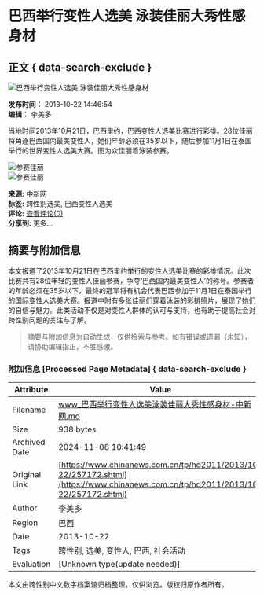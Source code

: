 # 巴西举行变性人选美 泳装佳丽大秀性感身材

## 正文 { data-search-exclude }


![巴西举行变性人选美 泳装佳丽大秀性感身材](http://i7.chinanews.com/tp/2011hd/images/yt.gif)

**发布时间：** 2013-10-22 14:46:54  
**编辑：** 李美多  

当地时间2013年10月21日，巴西里约，巴西变性人选美比赛进行彩排。28位佳丽将角逐巴西国内最美变性人，她们年龄必须在35岁以下，随后参加11月1日在泰国举行的世界变性人选美大赛。图为众佳丽着泳装参赛。

![参赛佳丽](http://www.chinanews.com/tp/hd2011/2013/10-22/U399P4T425D28936F16506DT20131022112434.jpg)  
![参赛佳丽](http://www.chinanews.com/tp/hd2011/2013/10-22/U399P4T425D28936F16507DT20131022112434.jpg)  

**来源:** 中新网  
**标签:** 跨性别选美, 巴西变性人选美  
**评论:** [查看评论(0)](http://comment.chinanews.com/comments/comments.php?newsid=5408803)  
**分享到:** 更多...

## 摘要与附加信息

<!-- tcd_abstract -->
本文报道了2013年10月21日在巴西里约举行的变性人选美比赛的彩排情况。此次比赛共有28位年轻的变性人佳丽参赛，争夺‘巴西国内最美变性人’的称号。参赛者的年龄必须在35岁以下，最终的冠军将有机会代表巴西参加于11月1日在泰国举行的国际变性人选美大赛。报道中附有多张佳丽们穿着泳装的彩排照片，展现了她们的自信与魅力。此类活动不仅是对变性人群体的认可与支持，也有助于提高社会对跨性别问题的关注与了解。
<!-- tcd_abstract_end -->

> 摘要与附加信息为自动生成，仅供检索与参考。如有错误或遗漏（未知），请协助编辑指正，不胜感激。

### 附加信息 [Processed Page Metadata] { data-search-exclude }

| Attribute       | Value                                  |
|-----------------|----------------------------------------|
| Filename        | www_巴西举行变性人选美泳装佳丽大秀性感身材-中新网.md                             |
| Size            | 938 bytes                           |
| Archived Date   | 2024-11-08 10:41:49                             |
| Original Link   | [https://www.chinanews.com.cn/tp/hd2011/2013/10-22/257172.shtml](https://www.chinanews.com.cn/tp/hd2011/2013/10-22/257172.shtml)                       |
| Author          | 李美多                               |
| Region          | 巴西                               |
| Date            | 2013-10-22                                 |
| Tags            | 跨性别, 选美, 变性人, 巴西, 社会活动                                 |
| Evaluation            | [Unknown type(update needed)]                                 |
<!-- tcd_table_end -->

本文由跨性别中文数字档案馆归档整理，仅供浏览。版权归原作者所有。
